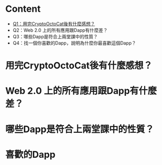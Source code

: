 # Content
- [Q1：用完CryptoOctoCat後有什麼感想？]()
- Q2：Web 2.0 上的所有應用跟Dapp有什麼差？
- Q3：哪些Dapp是符合上兩堂課中的性質？
- Q4：找一個你喜歡的Dapp，說明為什麼你最喜歡這個Dapp？


# 用完CryptoOctoCat後有什麼感想？

# Web 2.0 上的所有應用跟Dapp有什麼差？


# 哪些Dapp是符合上兩堂課中的性質？


# 喜歡的Dapp

